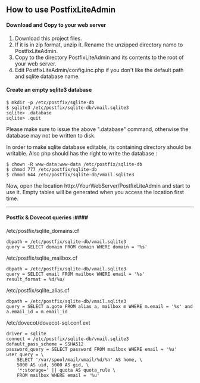 ## How to use PostfixLiteAdmin ##

#### Download and Copy to your web server ####

 1. Download this project files.
 2. If it is in zip format, unzip it. Rename the unzipped directory name to PostfixLiteAdmin.
 3. Copy to the directory PostfixLiteAdmin and its contents  to the root of your web server.
 4. Edit PostfixLiteAdmin/config.inc.php if you don't like the default path and sqlite database name.


#### Create an empty sqlite3 database ####
	$ mkdir -p /etc/postfix/sqlite-db
	$ sqlite3 /etc/postfix/sqlite-db/vmail.sqlite3
	sqlite> .database
	sqlite> .quit

Please make sure to issue the above ".database" command, otherwise the database may not be written to disk. 

In order to make sqlite database editable, its containing directory should be writable. Also php should has the right to write the database :
	
	$ chown -R www-data:www-data /etc/postfix/sqlite-db
	$ chmod 777 /etc/postfix/sqlite-db
	$ chmod 644 /etc/postfix/sqlite-db/vmail.sqlite3


Now, open the location http://YourWebServer/PostfixLiteAdmin and start to use it. Empty tables will be generated when you access the location first time.
	


----------


#### Postfix & Dovecot queries :####
/etc/postfix/sqlite_domains.cf

	dbpath = /etc/postfix/sqlite-db/vmail.sqlite3
	query = SELECT domain FROM domain WHERE domain = '%s'

/etc/postfix/sqlite_mailbox.cf

	dbpath = /etc/postfix/sqlite-db/vmail.sqlite3
	query = SELECT email FROM mailbox WHERE email = '%s'
	result_format = %d/%u/

/etc/postfix/sqlite_alias.cf

	dbpath = /etc/postfix/sqlite-db/vmail.sqlite3
	query = SELECT a.goto FROM alias a, mailbox m WHERE m.email = '%s' and a.email_id = m.email_id

/etc/dovecot/dovecot-sql.conf.ext

	driver = sqlite
	connect = /etc/postfix/sqlite-db/vmail.sqlite3
	default_pass_scheme = SSHA512
	password_query = SELECT password FROM mailbox WHERE email = '%u'
	user_query = \
		SELECT '/var/spool/mail/vmail/%d/%n' AS home, \
		5000 AS uid, 5000 AS gid, \
		'*:storage=' || quota AS quota_rule \
		FROM mailbox WHERE email = '%u'
